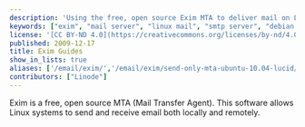 ```yaml
---
description: 'Using the free, open source Exim MTA to deliver mail on Linux systems.'
keywords: ["exim", "mail server", "linux mail", "smtp server", "debian exim", "debian lenny"]
license: '[CC BY-ND 4.0](https://creativecommons.org/licenses/by-nd/4.0)'
published: 2009-12-17
title: Exim Guides
show_in_lists: true
aliases: ['/email/exim/','/email/exim/send-only-mta-ubuntu-10.04-lucid/']
contributors: ["Linode"]
---
```


Exim is a free, open source MTA (Mail Transfer Agent). This software allows Linux systems to send and receive email both locally and remotely.
